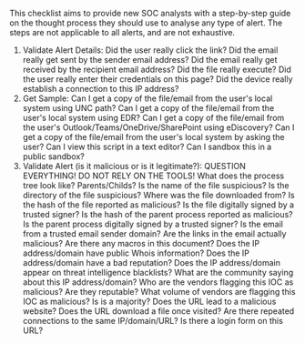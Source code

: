 This checklist aims to provide new SOC analysts with a step-by-step guide on the thought process they should use to analyse any type of alert. The steps are not applicable to all alerts, and are not exhaustive.

1. Validate Alert Details:
 Did the user really click the link?
 Did the email really get sent by the sender email address?
 Did the email really get received by the recipient email address?
 Did the file really execute?
 Did the user really enter their credentials on this page?
 Did the device really establish a connection to this IP address?
2. Get Sample:
 Can I get a copy of the file/email from the user's local system using UNC path?
 Can I get a copy of the file/email from the user's local system using EDR?
 Can I get a copy of the file/email from the user's Outlook/Teams/OneDrive/SharePoint using eDiscovery?
 Can I get a copy of the file/email from the user's local system by asking the user?
 Can I view this script in a text editor?
 Can I sandbox this in a public sandbox?
3. Validate Alert (is it malicious or is it legitimate?):
 QUESTION EVERYTHING! DO NOT RELY ON THE TOOLS!
 What does the process tree look like? Parents/Childs?
 Is the name of the file suspicious?
 Is the directory of the file suspicious?
 Where was the file downloaded from?
 Is the hash of the file reported as malicious?
 Is the file digitally signed by a trusted signer?
 Is the hash of the parent process reported as malicious?
 Is the parent process digitally signed by a trusted signer?
 Is the email from a trusted email sender domain?
 Are the links in the email actually malicious?
 Are there any macros in this document?
 Does the IP address/domain have public Whois information?
 Does the IP address/domain have a bad reputation?
 Does the IP address/domain appear on threat intelligence blacklists?
 What are the community saying about this IP address/domain?
 Who are the vendors flagging this IOC as malicious? Are they reputable?
 What volume of vendors are flagging this IOC as malicious? Is is a majority?
 Does the URL lead to a malicious website?
 Does the URL download a file once visited?
 Are there repeated connections to the same IP/domain/URL?
 Is there a login form on this URL?
